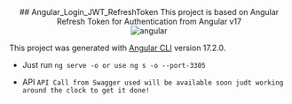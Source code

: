 <div align="center">
    ## Angular_Login_JWT_RefreshToken
    This project is based on Angular Refresh Token for Authentication from Angular v17
</div>

<div align="center">
    <img src="https://img.shields.io/badge/-Angular-black?style=for-the-badge&logoColor=white&logo=angular&color=C3002F" alt="angular" />
</div>


This project was generated with [Angular CLI](https://github.com/angular/angular-cli) version 17.2.0.
- Just run `ng serve -o or use ng s -o --port-3305`

- API `API Call from Swagger used will be available soon judt working around the clock to get it done!`
<!-- (https://freeapi.gerasim.in/index.html) -->
<!-- user details is 'rahul@gmail.com' and password is '223344' -->